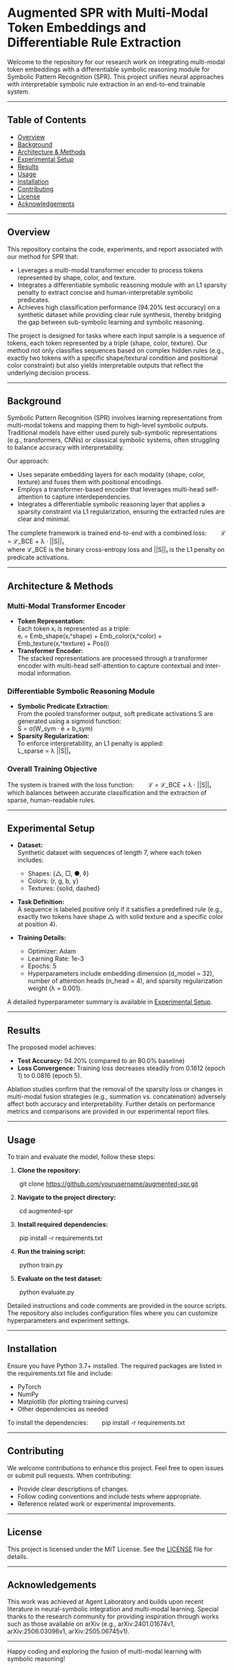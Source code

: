 # Augmented SPR with Multi-Modal Token Embeddings and Differentiable Rule Extraction

Welcome to the repository for our research work on integrating multi-modal token embeddings with a differentiable symbolic reasoning module for Symbolic Pattern Recognition (SPR). This project unifies neural approaches with interpretable symbolic rule extraction in an end-to-end trainable system.

---

## Table of Contents

- [Overview](#overview)
- [Background](#background)
- [Architecture & Methods](#architecture--methods)
- [Experimental Setup](#experimental-setup)
- [Results](#results)
- [Usage](#usage)
- [Installation](#installation)
- [Contributing](#contributing)
- [License](#license)
- [Acknowledgements](#acknowledgements)

---

## Overview

This repository contains the code, experiments, and report associated with our method for SPR that:
- Leverages a multi-modal transformer encoder to process tokens represented by shape, color, and texture.
- Integrates a differentiable symbolic reasoning module with an L1 sparsity penalty to extract concise and human-interpretable symbolic predicates.
- Achieves high classification performance (94.20% test accuracy) on a synthetic dataset while providing clear rule synthesis, thereby bridging the gap between sub-symbolic learning and symbolic reasoning.

The project is designed for tasks where each input sample is a sequence of tokens, each token represented by a triple (shape, color, texture). Our method not only classifies sequences based on complex hidden rules (e.g., exactly two tokens with a specific shape/textural condition and positional color constraint) but also yields interpretable outputs that reflect the underlying decision process.

---

## Background

Symbolic Pattern Recognition (SPR) involves learning representations from multi-modal tokens and mapping them to high-level symbolic outputs. Traditional models have either used purely sub-symbolic representations (e.g., transformers, CNNs) or classical symbolic systems, often struggling to balance accuracy with interpretability.

Our approach:
- Uses separate embedding layers for each modality (shape, color, texture) and fuses them with positional encodings.
- Employs a transformer-based encoder that leverages multi-head self-attention to capture interdependencies.
- Integrates a differentiable symbolic reasoning layer that applies a sparsity constraint via L1 regularization, ensuring the extracted rules are clear and minimal.

The complete framework is trained end-to-end with a combined loss:
  ℒ = ℒ_BCE + λ · ||S||₁  
where ℒ_BCE is the binary cross-entropy loss and ||S||₁ is the L1 penalty on predicate activations.

---

## Architecture & Methods

### Multi-Modal Transformer Encoder

- **Token Representation:**  
  Each token xᵢ is represented as a triple:  
  eᵢ = Emb_shape(xᵢ^shape) + Emb_color(xᵢ^color) + Emb_texture(xᵢ^texture) + Pos(i)  
- **Transformer Encoder:**  
  The stacked representations are processed through a transformer encoder with multi-head self-attention to capture contextual and inter-modal information.

### Differentiable Symbolic Reasoning Module

- **Symbolic Predicate Extraction:**  
  From the pooled transformer output, soft predicate activations S are generated using a sigmoid function:  
  S = σ(W_sym · ē + b_sym)
- **Sparsity Regularization:**  
  To enforce interpretability, an L1 penalty is applied:  
  L_sparse = λ ||S||₁

### Overall Training Objective

The system is trained with the loss function:
  ℒ = ℒ_BCE + λ · ||S||₁
which balances between accurate classification and the extraction of sparse, human-readable rules.

---

## Experimental Setup

- **Dataset:**  
  Synthetic dataset with sequences of length 7, where each token includes:
  - Shapes: {△, □, ●, ◊}
  - Colors: {r, g, b, y}
  - Textures: {solid, dashed}

- **Task Definition:**  
  A sequence is labeled positive only if it satisfies a predefined rule (e.g., exactly two tokens have shape △ with solid texture and a specific color at position 4).

- **Training Details:**  
  - Optimizer: Adam  
  - Learning Rate: 1e-3  
  - Epochs: 5  
  - Hyperparameters include embedding dimension (d_model = 32), number of attention heads (n_head = 4), and sparsity regularization weight (λ = 0.001).

A detailed hyperparameter summary is available in [Experimental Setup](#experimental-setup).

---

## Results

The proposed model achieves:
- **Test Accuracy:** 94.20% (compared to an 80.0% baseline)
- **Loss Convergence:** Training loss decreases steadily from 0.1612 (epoch 1) to 0.0816 (epoch 5).

Ablation studies confirm that the removal of the sparsity loss or changes in multi-modal fusion strategies (e.g., summation vs. concatenation) adversely affect both accuracy and interpretability. Further details on performance metrics and comparisons are provided in our experimental report files.

---

## Usage

To train and evaluate the model, follow these steps:

1. **Clone the repository:**

  git clone https://github.com/yourusername/augmented-spr.git

2. **Navigate to the project directory:**

  cd augmented-spr

3. **Install required dependencies:**

  pip install -r requirements.txt

4. **Run the training script:**

  python train.py

5. **Evaluate on the test dataset:**

  python evaluate.py

Detailed instructions and code comments are provided in the source scripts. The repository also includes configuration files where you can customize hyperparameters and experiment settings.

---

## Installation

Ensure you have Python 3.7+ installed. The required packages are listed in the requirements.txt file and include:
- PyTorch
- NumPy
- Matplotlib (for plotting training curves)
- Other dependencies as needed

To install the dependencies:
  pip install -r requirements.txt

---

## Contributing

We welcome contributions to enhance this project. Feel free to open issues or submit pull requests. When contributing:
- Provide clear descriptions of changes.
- Follow coding conventions and include tests where appropriate.
- Reference related work or experimental improvements.

---

## License

This project is licensed under the MIT License. See the [LICENSE](LICENSE) file for details.

---

## Acknowledgements

This work was achieved at Agent Laboratory and builds upon recent literature in neural-symbolic integration and multi-modal learning. Special thanks to the research community for providing inspiration through works such as those available on arXiv (e.g., arXiv:2401.01674v1, arXiv:2506.03096v1, arXiv:2505.06745v1).

---

Happy coding and exploring the fusion of multi-modal learning with symbolic reasoning!